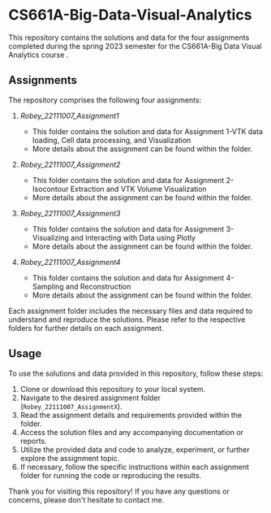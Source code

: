 # CS661A-Big-Data-Visual-Analytics

This repository contains the solutions and data for the four assignments completed during the spring 2023 semester for the CS661A-Big Data Visual Analytics course .

## Assignments

The repository comprises the following four assignments:

1. *Robey_22111007_Assignment1*
   - This folder contains the solution and data for Assignment 1-VTK data loading, Cell data processing, and Visualization
   - More details about the assignment can be found within the folder.

2. *Robey_22111007_Assignment2*
   - This folder contains the solution and data for Assignment 2-Isocontour Extraction and VTK Volume Visualization
   - More details about the assignment can be found within the folder.

3. *Robey_22111007_Assignment3*
   - This folder contains the solution and data for Assignment 3-Visualizing and Interacting with Data using Plotly
   - More details about the assignment can be found within the folder.

4. *Robey_22111007_Assignment4*
   - This folder contains the solution and data for Assignment 4-Sampling and Reconstruction
   - More details about the assignment can be found within the folder.

Each assignment folder includes the necessary files and data required to understand and reproduce the solutions. Please refer to the respective folders for further details on each assignment.

## Usage

To use the solutions and data provided in this repository, follow these steps:

1. Clone or download this repository to your local system.
2. Navigate to the desired assignment folder (`Robey_22111007_AssignmentX`).
3. Read the assignment details and requirements provided within the folder.
4. Access the solution files and any accompanying documentation or reports.
5. Utilize the provided data and code to analyze, experiment, or further explore the assignment topic.
6. If necessary, follow the specific instructions within each assignment folder for running the code or reproducing the results.


Thank you for visiting this repository! If you have any questions or concerns, please don't hesitate to contact me.
